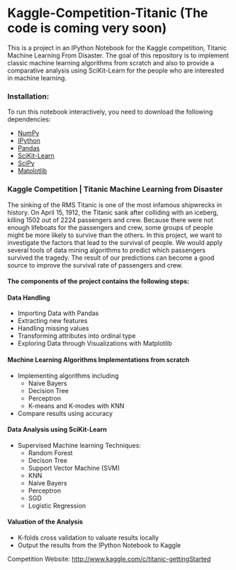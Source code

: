 # Kaggle-Competition-Titanic (The code is coming very soon)

This is a project in an IPython Notebook for the Kaggle competition, Titanic Machine Learning From Disaster. The goal of this repository is to implement classic machine learning algorithms from scratch and also to provide a comparative analysis using SciKit-Learn for the people who are interested in machine learning.

###   Installation:

To run this notebook interactively, you need to download the following dependencies:
* [NumPy](http://www.numpy.org/)
* [IPython](http://ipython.org/)
* [Pandas](http://pandas.pydata.org/)
* [SciKit-Learn](http://scikit-learn.org/stable/)
* [SciPy](http://www.scipy.org/)
* [Matplotlib](http://matplotlib.org/)


###   Kaggle Competition | Titanic Machine Learning from Disaster

The sinking of the RMS Titanic is one of the most infamous shipwrecks in history.  On April 15, 1912, the Titanic sank after colliding with an iceberg, killing 1502 out of 2224 passengers and crew. Because there were not enough lifeboats for the passengers and crew, some groups of people might be more likely to survive than the others. In this project, we want to investigate the factors that lead to the survival of people. We would apply several tools of data mining algorithms to predict which passengers survived the tragedy. The result of our predictions can become a good source to improve the survival rate of passengers and crew.

####  The components of the project contains the following steps:
####  Data Handling
*   Importing Data with Pandas
*   Extracting new features
*   Handling missing values 
*   Transforming attributes into ordinal type
*   Exploring Data through Visualizations with Matplotlib

####  Machine Learning Algorithms Implementations from scratch
*   Implementing algorithms including 
      - Naive Bayers
      - Decision Tree
      - Perceptron
      - K-means and K-modes with KNN 
*   Compare results using accuracy

####  Data Analysis using SciKit-Learn
*    Supervised Machine learning Techniques:
      - Random Forest 
      - Decison Tree
      - Support Vector Machine (SVM)
      - KNN
      - Naive Bayers
      - Perceptron
      - SGD
      - Logistic Regression

####  Valuation of the Analysis
*   K-folds cross validation to valuate results locally
*   Output the results from the IPython Notebook to Kaggle

Competition Website: http://www.kaggle.com/c/titanic-gettingStarted
